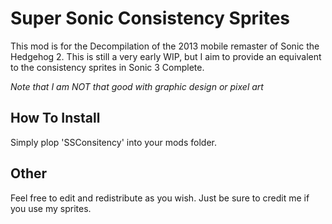 # Super Sonic Consistency Sprites
This mod is for the Decompilation of the 2013 mobile remaster of Sonic the Hedgehog 2. This is still a very early WIP, but I aim to provide an equivalent to the consistency sprites in Sonic 3 Complete.

*Note that I am NOT that good with graphic design or pixel art*
## How To Install
Simply plop 'SSConsitency' into your mods folder.

## Other
Feel free to edit and redistribute as you wish. Just be sure to credit me if you use my sprites.
